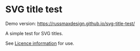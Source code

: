 # SVG title test

Demo version: https://russmaxdesign.github.io/svg-title-test/

A simple test for SVG titles.

See [Licence information](LICENCE) for use.
